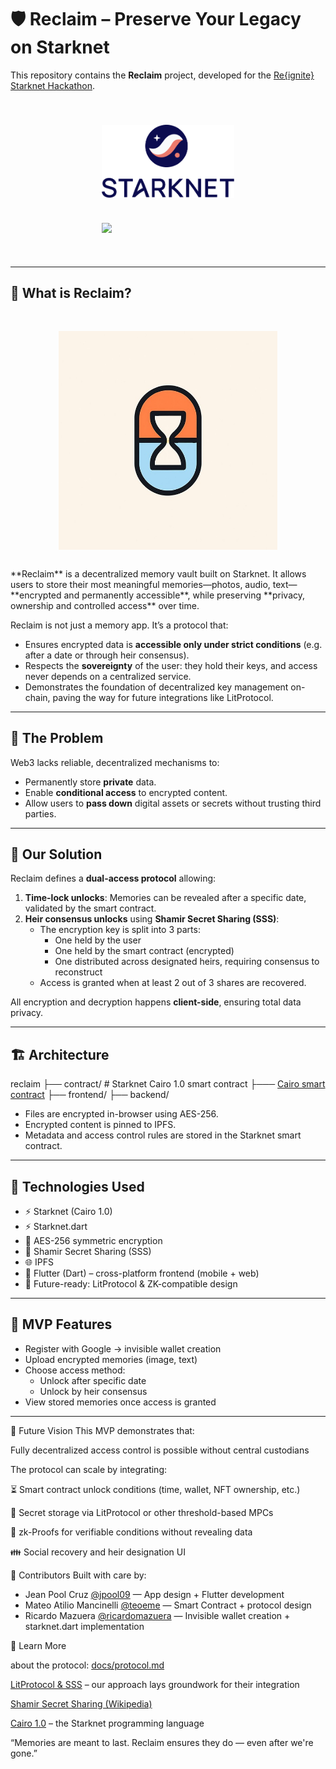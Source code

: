 # 🛡️ Reclaim – Preserve Your Legacy on Starknet

This repository contains the **Reclaim** project, developed for the [Re{ignite} Starknet Hackathon](https://hackathon.starknet.org).

<div style="display:flex; flex-direction:column; row-gap:40px; align-items:center; padding:40px">
<img src='./assets/Starknet-logo.png' width='50%' />
<img src='https://cdn.prod.website-files.com/67fd133ddb82322a63a09d4b/67fd17f25d83ce882f306427_hackathon-logo.svg'  width='50%'/>
</div>


[hackathon-link]: https://hackathon.starknet.org
[starknet-link]: https://starknet.io

---

## 🌱 What is Reclaim?
<div style="display:grid; place-content:center; padding:30px">
<img src="./assets/reclaim-logo.jpg" width="350" >
</div>
**Reclaim** is a decentralized memory vault built on Starknet. It allows users to store their most meaningful memories—photos, audio, text—**encrypted and permanently accessible**, while preserving **privacy, ownership and controlled access** over time.

Reclaim is not just a memory app. It’s a protocol that:
- Ensures encrypted data is **accessible only under strict conditions** (e.g. after a date or through heir consensus).
- Respects the **sovereignty** of the user: they hold their keys, and access never depends on a centralized service.
- Demonstrates the foundation of decentralized key management on-chain, paving the way for future integrations like LitProtocol.
---

## 🧩 The Problem

Web3 lacks reliable, decentralized mechanisms to:
- Permanently store **private** data.
- Enable **conditional access** to encrypted content.
- Allow users to **pass down** digital assets or secrets without trusting third parties.

---

## 🧪 Our Solution

Reclaim defines a **dual-access protocol** allowing:

1. **Time-lock unlocks**: Memories can be revealed after a specific date, validated by the smart contract.
2. **Heir consensus unlocks** using **Shamir Secret Sharing (SSS)**:
   - The encryption key is split into 3 parts:
     - One held by the user
     - One held by the smart contract (encrypted)
     - One distributed across designated heirs, requiring consensus to reconstruct
   - Access is granted when at least 2 out of 3 shares are recovered.

All encryption and decryption happens **client-side**, ensuring total data privacy.

---

## 🏗️ Architecture

reclaim
├── contract/ # Starknet Cairo 1.0 smart contract
├─── [Cairo smart contract](contract/packages/snfoundry/contracts/src/reclaim.cairo)
├── frontend/ 
├── backend/ 


- Files are encrypted in-browser using AES-256.
- Encrypted content is pinned to IPFS.
- Metadata and access control rules are stored in the Starknet smart contract.

---

## 🧠 Technologies Used

- ⚡ Starknet (Cairo 1.0)
- ⚡ Starknet.dart
- 🔐 AES-256 symmetric encryption
- 🧩 Shamir Secret Sharing (SSS)
- 🌐 IPFS
- 📱 Flutter (Dart) – cross-platform frontend (mobile + web)
- 🧠 Future-ready: LitProtocol & ZK-compatible design

---

## 🚀 MVP Features

- Register with Google → invisible wallet creation
- Upload encrypted memories (image, text)
- Choose access method:
  - Unlock after specific date
  - Unlock by heir consensus
- View stored memories once access is granted

---

🔮 Future Vision
This MVP demonstrates that:

Fully decentralized access control is possible without central custodians

The protocol can scale by integrating:

⏳ Smart contract unlock conditions (time, wallet, NFT ownership, etc.)

🔐 Secret storage via LitProtocol or other threshold-based MPCs

🧠 zk-Proofs for verifiable conditions without revealing data

👪 Social recovery and heir designation UI

🤝 Contributors
Built with care by:

- Jean Pool Cruz [@jpool09](https://github.com/jpool09) — App design + Flutter development
- Mateo Atilio Mancinelli [@teoeme](https://github.com/teoeme) — Smart Contract + protocol design
- Ricardo Mazuera [@ricardomazuera](https://github.com/ricardomazuera) — Invisible wallet creation + starknet.dart implementation



🧠 Learn More

about the protocol: [docs/protocol.md](./docs/protocol.md)

[LitProtocol & SSS](https://litprotocol.io) – our approach lays groundwork for their integration

[Shamir Secret Sharing (Wikipedia)](https://en.wikipedia.org/wiki/Shamir%27s_Secret_Sharing)

[Cairo 1.0](https://book.cairo-lang.org/) – the Starknet programming language

“Memories are meant to last. Reclaim ensures they do — even after we're gone.”